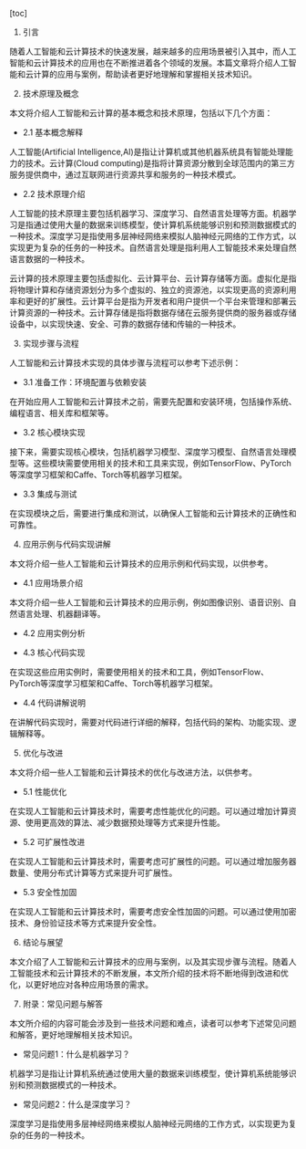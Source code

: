 
[toc]                    
                
                
1. 引言

随着人工智能和云计算技术的快速发展，越来越多的应用场景被引入其中，而人工智能和云计算技术的应用也在不断推进着各个领域的发展。本篇文章将介绍人工智能和云计算的应用与案例，帮助读者更好地理解和掌握相关技术知识。

2. 技术原理及概念

本文将介绍人工智能和云计算的基本概念和技术原理，包括以下几个方面：

- 2.1 基本概念解释

人工智能(Artificial Intelligence,AI)是指让计算机或其他机器系统具有智能处理能力的技术。云计算(Cloud computing)是指将计算资源分散到全球范围内的第三方服务提供商中，通过互联网进行资源共享和服务的一种技术模式。

- 2.2 技术原理介绍

人工智能的技术原理主要包括机器学习、深度学习、自然语言处理等方面。机器学习是指通过使用大量的数据来训练模型，使计算机系统能够识别和预测数据模式的一种技术。深度学习是指使用多层神经网络来模拟人脑神经元网络的工作方式，以实现更为复杂的任务的一种技术。自然语言处理是指利用人工智能技术来处理自然语言数据的一种技术。

云计算的技术原理主要包括虚拟化、云计算平台、云计算存储等方面。虚拟化是指将物理计算和存储资源划分为多个虚拟的、独立的资源池，以实现更高的资源利用率和更好的扩展性。云计算平台是指为开发者和用户提供一个平台来管理和部署云计算资源的一种技术。云计算存储是指将数据存储在云服务提供商的服务器或存储设备中，以实现快速、安全、可靠的数据存储和传输的一种技术。

3. 实现步骤与流程

人工智能和云计算技术实现的具体步骤与流程可以参考下述示例：

- 3.1 准备工作：环境配置与依赖安装

在开始应用人工智能和云计算技术之前，需要先配置和安装环境，包括操作系统、编程语言、相关库和框架等。

- 3.2 核心模块实现

接下来，需要实现核心模块，包括机器学习模型、深度学习模型、自然语言处理模型等。这些模块需要使用相关的技术和工具来实现，例如TensorFlow、PyTorch等深度学习框架和Caffe、Torch等机器学习框架。

- 3.3 集成与测试

在实现模块之后，需要进行集成和测试，以确保人工智能和云计算技术的正确性和可靠性。

4. 应用示例与代码实现讲解

本文将介绍一些人工智能和云计算技术的应用示例和代码实现，以供参考。

- 4.1 应用场景介绍

本文将介绍一些人工智能和云计算技术的应用示例，例如图像识别、语音识别、自然语言处理、机器翻译等。

- 4.2 应用实例分析

- 4.3 核心代码实现

在实现这些应用实例时，需要使用相关的技术和工具，例如TensorFlow、PyTorch等深度学习框架和Caffe、Torch等机器学习框架。

- 4.4 代码讲解说明

在讲解代码实现时，需要对代码进行详细的解释，包括代码的架构、功能实现、逻辑解释等。

5. 优化与改进

本文将介绍一些人工智能和云计算技术的优化与改进方法，以供参考。

- 5.1 性能优化

在实现人工智能和云计算技术时，需要考虑性能优化的问题。可以通过增加计算资源、使用更高效的算法、减少数据预处理等方式来提升性能。

- 5.2 可扩展性改进

在实现人工智能和云计算技术时，需要考虑可扩展性的问题。可以通过增加服务器数量、使用分布式计算等方式来提升可扩展性。

- 5.3 安全性加固

在实现人工智能和云计算技术时，需要考虑安全性加固的问题。可以通过使用加密技术、身份验证技术等方式来提升安全性。

6. 结论与展望

本文介绍了人工智能和云计算技术的应用与案例，以及其实现步骤与流程。随着人工智能技术和云计算技术的不断发展，本文所介绍的技术将不断地得到改进和优化，以更好地应对各种应用场景的需求。

7. 附录：常见问题与解答

本文所介绍的内容可能会涉及到一些技术问题和难点，读者可以参考下述常见问题和解答，更好地理解相关技术知识。

- 常见问题1：什么是机器学习？

机器学习是指让计算机系统通过使用大量的数据来训练模型，使计算机系统能够识别和预测数据模式的一种技术。

- 常见问题2：什么是深度学习？

深度学习是指使用多层神经网络来模拟人脑神经元网络的工作方式，以实现更为复杂的任务的一种技术。

